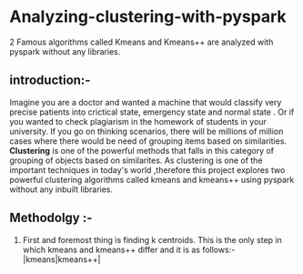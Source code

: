 # Analyzing-clustering-with-pyspark
2 Famous algorithms called Kmeans and Kmeans++ are analyzed with pyspark without any libraries.

## introduction:-
Imagine you are a doctor and wanted a machine that would classify very precise patients into crictical state, emergency state and normal state . Or if you wanted to check plagiarism in the homework of students in your university. If you go on thinking scenarios, there will be millions of million cases where there would be need of grouping items based on similarities.
**Clustering** is one of the powerful methods that falls in this category of grouping of objects based on similarites. As clustering is one of the important techniques in today's world ,therefore this project explores two powerful clustering algorithms called kmeans and kmeans++ using pyspark without any inbuilt libraries.

## Methodolgy :-
1. First and foremost thing is finding k centroids. This is the only step in which kmeans and kmeans++ differ and it is as follows:-
|kmeans|kmeans++|
  

